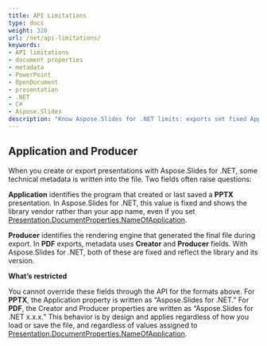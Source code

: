 ```yaml
---
title: API Limitations
type: docs
weight: 320
url: /net/api-limitations/
keywords:
- API limitations
- document properties
- metadata
- PowerPoint
- OpenDocument
- presentation
- .NET
- C#
- Aspose.Slides
description: "Know Aspose.Slides for .NET limits: exports set fixed Application/Producer metadata in PPT, PPTX, ODP, and PDF—helping you plan integrations without surprises."
---
```


## **Application and Producer**

When you create or export presentations with Aspose.Slides for .NET, some technical metadata is written into the file. Two fields often raise questions:

**Application** identifies the program that created or last saved a **PPTX** presentation. In Aspose.Slides for .NET, this value is fixed and shows the library vendor rather than your app name, even if you set [Presentation.DocumentProperties.NameOfApplication](https://reference.aspose.com/slides/net/aspose.slides/documentproperties/nameofapplication/).

**Producer** identifies the rendering engine that generated the final file during export. In **PDF** exports, metadata uses **Creator** and **Producer** fields. With Aspose.Slides for .NET, both of these are fixed and reflect the library and its version.

**What’s restricted**

You cannot override these fields through the API for the formats above. For **PPTX**, the Application property is written as “Aspose.Slides for .NET.” For **PDF**, the Creator and Producer properties are written as “Aspose.Slides for .NET x.x.x.” This behavior is by design and applies regardless of how you load or save the file, and regardless of values assigned to [Presentation.DocumentProperties.NameOfApplication](https://reference.aspose.com/slides/net/aspose.slides/documentproperties/nameofapplication/).
